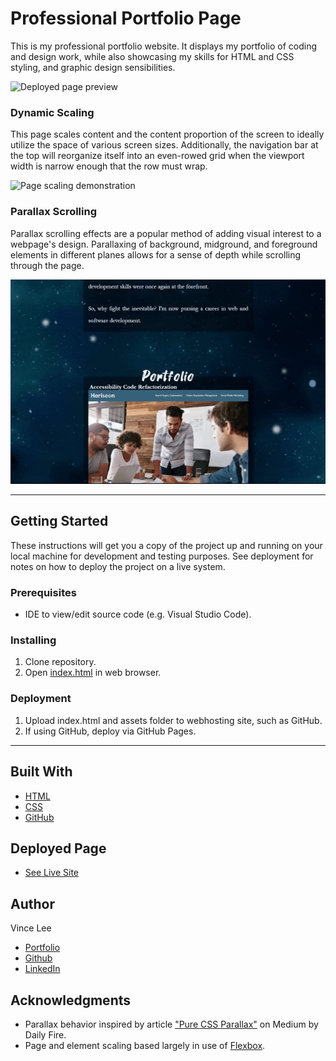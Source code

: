 # Professional Portfolio Page

This is my professional portfolio website. It displays my portfolio of coding and design work, while also showcasing my skills for HTML and CSS styling, and graphic design sensibilities.

![Deployed page preview](./assets/images/portfolio-site.gif)

### Dynamic Scaling

This page scales content and the content proportion of the screen to ideally utilize the space of various screen sizes. Additionally, the navigation bar at the top will reorganize itself into an even-rowed grid when the viewport width is narrow enough that the row must wrap.

![Page scaling demonstration](./assets/images/scaling-demo.gif)

### Parallax Scrolling

Parallax scrolling effects are a popular method of adding visual interest to a webpage's design. Parallaxing of background, midground, and foreground elements in different planes allows for a sense of depth while scrolling through the page.

![Parallax demonstration](./assets/images/parallax-demo.gif)

---

## Getting Started

These instructions will get you a copy of the project up and running on your local machine for development and testing purposes. See deployment for notes on how to deploy the project on a live system.

### Prerequisites

* IDE to view/edit source code (e.g. Visual Studio Code).

### Installing

1. Clone repository.
1. Open [index.html](index.html) in web browser.

### Deployment

1. Upload index.html and assets folder to webhosting site, such as GitHub.
1. If using GitHub, deploy via GitHub Pages.

---

## Built With

* [HTML](https://developer.mozilla.org/en-US/docs/Web/HTML)
* [CSS](https://developer.mozilla.org/en-US/docs/Web/CSS)
* [GitHub](https://github.com/)

## Deployed Page

* [See Live Site](https://starryblue7.github.io/portfolio/)

## Author

Vince Lee
- [Portfolio](https://starryblue7.github.io/portfolio/)
- [Github](https://github.com/StarryBlue7)
- [LinkedIn](https://www.linkedin.com/in/vince-lee/)


## Acknowledgments

* Parallax behavior inspired by article ["Pure CSS Parallax"](https://medium.com/@dailyfire/pure-css-parallax-simple-tricks-da102d0ffdb9) on Medium by Daily Fire.
* Page and element scaling based largely in use of [Flexbox](https://dev.to/rleggos/how-to-make-emojis-accessible-in-html-2n7).
